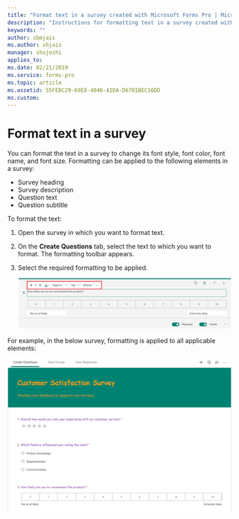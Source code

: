 ```yaml
---
title: "Format text in a survey created with Microsoft Forms Pro | MicrosoftDocs"
description: "Instructions for formatting text in a survey created with Microsoft Forms Pro"
keywords: ""
author: sbmjais
ms.author: shjais
manager: shujoshi
applies_to: 
ms.date: 02/21/2019
ms.service: forms-pro
ms.topic: article
ms.assetid: 55FEBC29-69E8-4046-A1DA-D6701BEC16DD
ms.custom: 
---
```


# Format text in a survey

You can format the text in a survey to change its font style, font color, font name, and font size. Formatting can be applied to the following elements in a survey:

- Survey heading
- Survey description
- Question text
- Question subtitle

To format the text:

1.	Open the survey in which you want to format text.

2.	On the **Create Questions** tab, select the text to which you want to format. The formatting toolbar appears.

3. Select the required formatting to be applied.

    ![Apply text formatting](media/text-format.png "Apply text formatting")

For example, in the below survey, formatting is applied to all applicable elements:

![Formatting applied to a survey](media/survey-text-format.png "Formatting applied to a survey")

